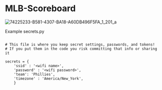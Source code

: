 # MLB-Scoreboard

![74225233-B581-4307-BA18-A60DB496F5FA_1_201_a](https://github.com/abuck17/MLB-Scoreboard/assets/51537943/e4044062-b4cd-411f-abca-0a516b18dbaa)

Example secrets.py

```

# This file is where you keep secret settings, passwords, and tokens!
# If you put them in the code you risk committing that info or sharing it

secrets = {
    'ssid' : '<wifi name>',
    'password' : '<wifi password>',
    'team': 'Phillies',
    'timezone' : 'America/New_York',
    }

```

